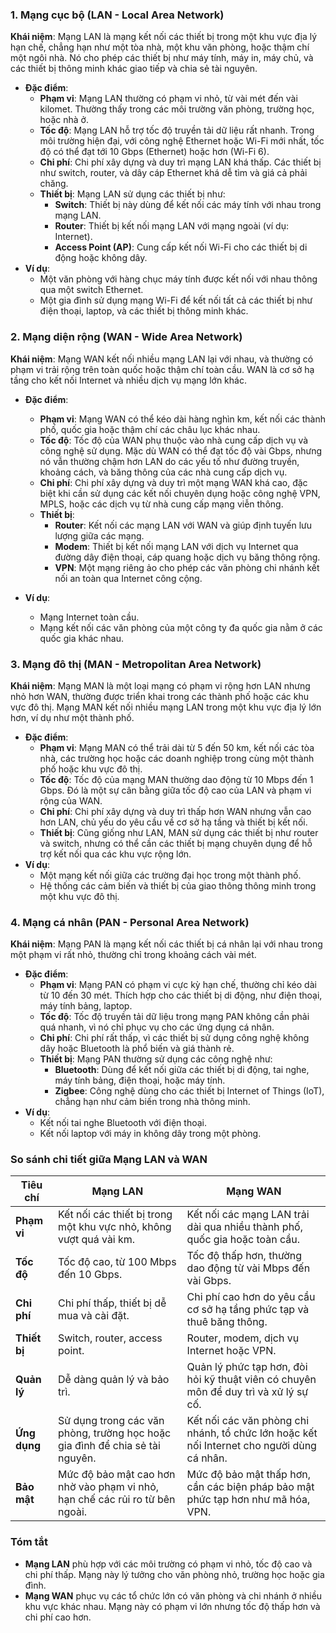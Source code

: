 ### 1. **Mạng cục bộ (LAN - Local Area Network)**

**Khái niệm**: Mạng LAN là mạng kết nối các thiết bị trong một khu vực địa lý hạn chế, chẳng hạn như một tòa nhà, một khu văn phòng, hoặc thậm chí một ngôi nhà. Nó cho phép các thiết bị như máy tính, máy in, máy chủ, và các thiết bị thông minh khác giao tiếp và chia sẻ tài nguyên.

- **Đặc điểm**:
  - **Phạm vi**: Mạng LAN thường có phạm vi nhỏ, từ vài mét đến vài kilomet. Thường thấy trong các môi trường văn phòng, trường học, hoặc nhà ở.
  - **Tốc độ**: Mạng LAN hỗ trợ tốc độ truyền tải dữ liệu rất nhanh. Trong môi trường hiện đại, với công nghệ Ethernet hoặc Wi-Fi mới nhất, tốc độ có thể đạt tới 10 Gbps (Ethernet) hoặc hơn (Wi-Fi 6).
  - **Chi phí**: Chi phí xây dựng và duy trì mạng LAN khá thấp. Các thiết bị như switch, router, và dây cáp Ethernet khá dễ tìm và giá cả phải chăng.
  - **Thiết bị**: Mạng LAN sử dụng các thiết bị như:
    - **Switch**: Thiết bị này dùng để kết nối các máy tính với nhau trong mạng LAN.
    - **Router**: Thiết bị kết nối mạng LAN với mạng ngoài (ví dụ: Internet).
    - **Access Point (AP)**: Cung cấp kết nối Wi-Fi cho các thiết bị di động hoặc không dây.
- **Ví dụ**:
  - Một văn phòng với hàng chục máy tính được kết nối với nhau thông qua một switch Ethernet.
  - Một gia đình sử dụng mạng Wi-Fi để kết nối tất cả các thiết bị như điện thoại, laptop, và các thiết bị thông minh khác.

### 2. **Mạng diện rộng (WAN - Wide Area Network)**

**Khái niệm**: Mạng WAN kết nối nhiều mạng LAN lại với nhau, và thường có phạm vi trải rộng trên toàn quốc hoặc thậm chí toàn cầu. WAN là cơ sở hạ tầng cho kết nối Internet và nhiều dịch vụ mạng lớn khác.

- **Đặc điểm**:

  - **Phạm vi**: Mạng WAN có thể kéo dài hàng nghìn km, kết nối các thành phố, quốc gia hoặc thậm chí các châu lục khác nhau.
  - **Tốc độ**: Tốc độ của WAN phụ thuộc vào nhà cung cấp dịch vụ và công nghệ sử dụng. Mặc dù WAN có thể đạt tốc độ vài Gbps, nhưng nó vẫn thường chậm hơn LAN do các yếu tố như đường truyền, khoảng cách, và băng thông của các nhà cung cấp dịch vụ.
  - **Chi phí**: Chi phí xây dựng và duy trì một mạng WAN khá cao, đặc biệt khi cần sử dụng các kết nối chuyên dụng hoặc công nghệ VPN, MPLS, hoặc các dịch vụ từ nhà cung cấp mạng viễn thông.
  - **Thiết bị**:
    - **Router**: Kết nối các mạng LAN với WAN và giúp định tuyến lưu lượng giữa các mạng.
    - **Modem**: Thiết bị kết nối mạng LAN với dịch vụ Internet qua đường dây điện thoại, cáp quang hoặc dịch vụ băng thông rộng.
    - **VPN**: Một mạng riêng ảo cho phép các văn phòng chi nhánh kết nối an toàn qua Internet công cộng.

- **Ví dụ**:
  - Mạng Internet toàn cầu.
  - Mạng kết nối các văn phòng của một công ty đa quốc gia nằm ở các quốc gia khác nhau.

### 3. **Mạng đô thị (MAN - Metropolitan Area Network)**

**Khái niệm**: Mạng MAN là một loại mạng có phạm vi rộng hơn LAN nhưng nhỏ hơn WAN, thường được triển khai trong các thành phố hoặc các khu vực đô thị. Mạng MAN kết nối nhiều mạng LAN trong một khu vực địa lý lớn hơn, ví dụ như một thành phố.

- **Đặc điểm**:
  - **Phạm vi**: Mạng MAN có thể trải dài từ 5 đến 50 km, kết nối các tòa nhà, các trường học hoặc các doanh nghiệp trong cùng một thành phố hoặc khu vực đô thị.
  - **Tốc độ**: Tốc độ của mạng MAN thường dao động từ 10 Mbps đến 1 Gbps. Đó là một sự cân bằng giữa tốc độ cao của LAN và phạm vi rộng của WAN.
  - **Chi phí**: Chi phí xây dựng và duy trì thấp hơn WAN nhưng vẫn cao hơn LAN, chủ yếu do yêu cầu về cơ sở hạ tầng và thiết bị kết nối.
  - **Thiết bị**: Cũng giống như LAN, MAN sử dụng các thiết bị như router và switch, nhưng có thể cần các thiết bị mạng chuyên dụng để hỗ trợ kết nối qua các khu vực rộng lớn.
- **Ví dụ**:
  - Một mạng kết nối giữa các trường đại học trong một thành phố.
  - Hệ thống các cảm biến và thiết bị của giao thông thông minh trong một khu vực đô thị.

### 4. **Mạng cá nhân (PAN - Personal Area Network)**

**Khái niệm**: Mạng PAN là mạng kết nối các thiết bị cá nhân lại với nhau trong một phạm vi rất nhỏ, thường chỉ trong khoảng cách vài mét.

- **Đặc điểm**:
  - **Phạm vi**: Mạng PAN có phạm vi cực kỳ hạn chế, thường chỉ kéo dài từ 10 đến 30 mét. Thích hợp cho các thiết bị di động, như điện thoại, máy tính bảng, laptop.
  - **Tốc độ**: Tốc độ truyền tải dữ liệu trong mạng PAN không cần phải quá nhanh, vì nó chỉ phục vụ cho các ứng dụng cá nhân.
  - **Chi phí**: Chi phí rất thấp, vì các thiết bị sử dụng công nghệ không dây hoặc Bluetooth là phổ biến và giá thành rẻ.
  - **Thiết bị**: Mạng PAN thường sử dụng các công nghệ như:
    - **Bluetooth**: Dùng để kết nối giữa các thiết bị di động, tai nghe, máy tính bảng, điện thoại, hoặc máy tính.
    - **Zigbee**: Công nghệ dùng cho các thiết bị Internet of Things (IoT), chẳng hạn như cảm biến trong nhà thông minh.
- **Ví dụ**:
  - Kết nối tai nghe Bluetooth với điện thoại.
  - Kết nối laptop với máy in không dây trong một phòng.

### **So sánh chi tiết giữa Mạng LAN và WAN**

| **Tiêu chí** | **Mạng LAN**                                                                 | **Mạng WAN**                                                                               |
| ------------ | ---------------------------------------------------------------------------- | ------------------------------------------------------------------------------------------ |
| **Phạm vi**  | Kết nối các thiết bị trong một khu vực nhỏ, không vượt quá vài km.           | Kết nối các mạng LAN trải dài qua nhiều thành phố, quốc gia hoặc toàn cầu.                 |
| **Tốc độ**   | Tốc độ cao, từ 100 Mbps đến 10 Gbps.                                         | Tốc độ thấp hơn, thường dao động từ vài Mbps đến vài Gbps.                                 |
| **Chi phí**  | Chi phí thấp, thiết bị dễ mua và cài đặt.                                    | Chi phí cao hơn do yêu cầu cơ sở hạ tầng phức tạp và thuê băng thông.                      |
| **Thiết bị** | Switch, router, access point.                                                | Router, modem, dịch vụ Internet hoặc VPN.                                                  |
| **Quản lý**  | Dễ dàng quản lý và bảo trì.                                                  | Quản lý phức tạp hơn, đòi hỏi kỹ thuật viên có chuyên môn để duy trì và xử lý sự cố.       |
| **Ứng dụng** | Sử dụng trong các văn phòng, trường học hoặc gia đình để chia sẻ tài nguyên. | Kết nối các văn phòng chi nhánh, tổ chức lớn hoặc kết nối Internet cho người dùng cá nhân. |
| **Bảo mật**  | Mức độ bảo mật cao hơn nhờ vào phạm vi nhỏ, hạn chế các rủi ro từ bên ngoài. | Mức độ bảo mật thấp hơn, cần các biện pháp bảo mật phức tạp hơn như mã hóa, VPN.           |

### **Tóm tắt**

- **Mạng LAN** phù hợp với các môi trường có phạm vi nhỏ, tốc độ cao và chi phí thấp. Mạng này lý tưởng cho văn phòng nhỏ, trường học hoặc gia đình.
- **Mạng WAN** phục vụ các tổ chức lớn có văn phòng và chi nhánh ở nhiều khu vực khác nhau. Mạng này có phạm vi lớn nhưng tốc độ thấp hơn và chi phí cao hơn.
